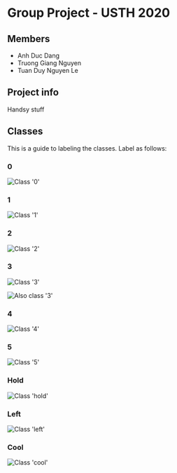# Group Project - USTH 2020

## Members
- Anh Duc Dang
- Truong Giang Nguyen
- Tuan Duy Nguyen Le

## Project info
Handsy stuff

## Classes
This is a guide to labeling the classes. Label as follows:  

### 0
![Class '0'](classes/1-5-1-color.png)

### 1
![Class '1'](classes/1-7-1-color.png)

### 2
![Class '2'](classes/1-2-1-color.png)

### 3
![Class '3'](classes/1-9-1-color.png)  

![Also class '3'](classes/1_6_1_rgb.png)

### 4
![Class '4'](classes/1-8-1-color.png)

### 5
![Class '5'](classes/1_9_1_rgb.png)

### Hold
![Class 'hold'](classes/1-4-1-color.png)

### Left
![Class 'left'](classes/1-10-1-color.png)

### Cool
![Class 'cool'](classes/1_7_1_rgb.png)

